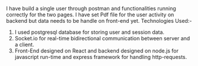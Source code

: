 I have build a single user through postman and functionalities running correctly for the two pages.
I have set Pdf file for the user activity on backend but data needs to be handle on front-end yet.
Technologies Used:-
1. I used postgresql database for storing user and session data.
2. Socket.io for real-time bidirectional communication between server and a client.
3. Front-End designed on React and backend designed on node.js for javascript run-time and express framework for handling http-requests.
